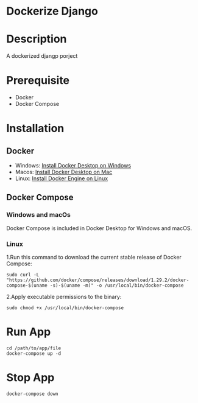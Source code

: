 # Dockerize Django
# Description
A dockerized djangp porject
# Prerequisite
- Docker
- Docker Compose
# Installation
## Docker
- Windows: [Install Docker Desktop on Windows](https://docs.docker.com/desktop/windows/install/)
- Macos: [Install Docker Desktop on Mac](https://docs.docker.com/desktop/mac/install/)
- Linux: [Install Docker Engine on Linux](https://docs.docker.com/engine/install/)
## Docker Compose
### Windows and macOs
Docker Compose is included in Docker Desktop for Windows and macOS.
### Linux
1.Run this command to download the current stable release of Docker Compose:
```
sudo curl -L "https://github.com/docker/compose/releases/download/1.29.2/docker-compose-$(uname -s)-$(uname -m)" -o /usr/local/bin/docker-compose
```
2.Apply executable permissions to the binary:
```
sudo chmod +x /usr/local/bin/docker-compose
```
# Run App
```
cd /path/to/app/file
docker-compose up -d
```
# Stop App
```
docker-compose down
```

